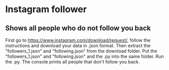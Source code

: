 # Instagram follower
## Shows all people who do not follow you back

First go to https://www.instagram.com/download/request/, follow the instructions and download your data in .json format.
Then extract the "followers_1.json" and "following.json" from the download folder.
Put the "followers_1.json" and "following.json" and the .py into the same folder.
Run the .py.
The console prints all people that don't follow you back.
